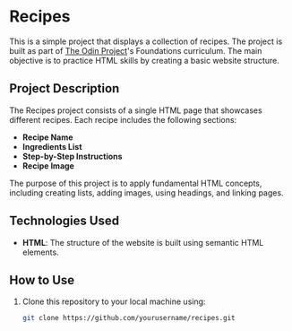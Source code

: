 # Recipes

This is a simple project that displays a collection of recipes. The project is built as part of [The Odin Project](https://www.theodinproject.com/)'s Foundations curriculum. The main objective is to practice HTML skills by creating a basic website structure.

## Project Description

The Recipes project consists of a single HTML page that showcases different recipes. Each recipe includes the following sections:

- **Recipe Name**
- **Ingredients List**
- **Step-by-Step Instructions**
- **Recipe Image**

The purpose of this project is to apply fundamental HTML concepts, including creating lists, adding images, using headings, and linking pages.

## Technologies Used

- **HTML**: The structure of the website is built using semantic HTML elements.

## How to Use

1. Clone this repository to your local machine using:
   ```bash
   git clone https://github.com/yourusername/recipes.git
